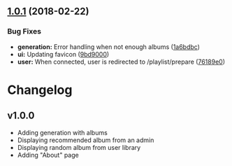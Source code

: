 <a name="1.0.1"></a>
## [1.0.1](https://github.com/csimonnet/SmartPlaylistGenerator/compare/v1.0.0...v1.0.1) (2018-02-22)


### Bug Fixes

* **generation:** Error handling when not enough albums ([1a6bdbc](https://github.com/csimonnet/SmartPlaylistGenerator/commit/1a6bdbc))
* **ui:** Updating favicon ([9bd9000](https://github.com/csimonnet/SmartPlaylistGenerator/commit/9bd9000))
* **user:** When connected, user is redirected to /playlist/prepare ([76189e0](https://github.com/csimonnet/SmartPlaylistGenerator/commit/76189e0))



Changelog
======================

v1.0.0
-------

* Adding generation with albums
* Displaying recommended album from an admin
* Displaying random album from user library
* Adding "About" page 